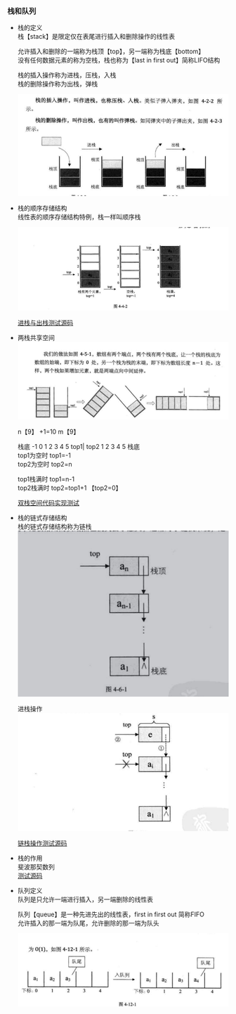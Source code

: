 ### 栈和队列  
- 栈的定义  
    栈【stack】是限定仅在表尾进行插入和删除操作的线性表    
    
    允许插入和删除的一端称为栈顶【top】，另一端称为栈底【bottom】  
    没有任何数据元素的称为空栈，栈也称为【last in first out】简称LIFO结构     
    
    栈的插入操作称为进栈，压栈，入栈  
    栈的删除操作称为出栈，弹栈  
    
    ![stack](datastruct/stack.png)  
    
- 栈的顺序存储结构  
    线性表的顺序存储结构特例，栈一样叫顺序栈   
    
    ![stack](datastruct/stack1.png)  
    
    [进栈与出栈测试源码](stack.c)  
    
- 两栈共享空间    
    ![stack](datastruct/stack2.png) 
    
    n【9】 +1=10
    m【9】
    
    栈底 -1 0 1 2 3 4 5 top1| top2 1 2 3 4 5 栈底  
    top1为空时 top1=-1  
    top2为空时 top2=n  
    
    top1栈满时 top1=n-1  
    top2栈满时 top2=top1+1 【top2=0】    
    
    [双栈空间代码实现测试](stack.c)  
    
- 栈的链式存储结构   
   栈的链式存储结构称为链栈    
   ![stack](datastruct/stack3.png)

   进栈操作  
   ![pushstack](datastruct/linkstack.png)  
   
   [链栈操作测试源码](linkstack.c)
   
- 栈的作用  
    斐波那契数列   
    [测试源码](fbi.c)  
    
    
- 队列定义   
    队列是只允许一端进行插入，另一端删除的线性表 
    
    队列【queue】是一种先进先出的线性表，first in first out 简称FIFO  
    允许插入的那一端为队尾，允许删除的那一端为队头  
    
    ![queue](datastruct/queue1.png)